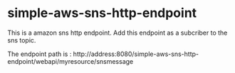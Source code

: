 # simple-aws-sns-http-endpoint
This is a amazon sns http endpoint. Add this endpoint as a subcriber to the sns topic. 

The endpoint path is :
http://address:8080/simple-aws-sns-http-endpoint/webapi/myresource/snsmessage
